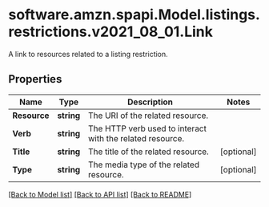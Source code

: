 # software.amzn.spapi.Model.listings.restrictions.v2021_08_01.Link
A link to resources related to a listing restriction.

## Properties

Name | Type | Description | Notes
------------ | ------------- | ------------- | -------------
**Resource** | **string** | The URI of the related resource. | 
**Verb** | **string** | The HTTP verb used to interact with the related resource. | 
**Title** | **string** | The title of the related resource. | [optional] 
**Type** | **string** | The media type of the related resource. | [optional] 

[[Back to Model list]](../README.md#documentation-for-models) [[Back to API list]](../README.md#documentation-for-api-endpoints) [[Back to README]](../README.md)


